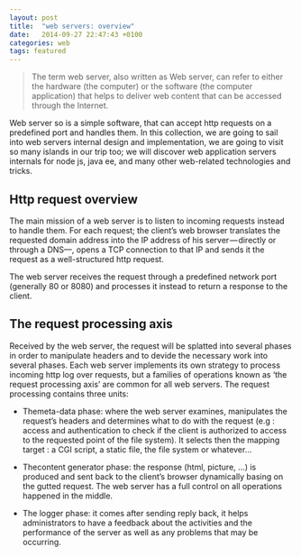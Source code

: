 ```yaml
---
layout: post
title:  "web servers: overview"
date:   2014-09-27 22:47:43 +0100
categories: web
tags: featured
---
```

> The term web server, also written as Web server, can refer to either the hardware
> (the computer) or the software (the computer application) that helps to deliver 
> web content that can be accessed through the Internet.
	
Web server so is a simple software,
that can accept http requests on a predefined port and handles them.
In this collection, we are going to sail into web servers internal design and implementation,
we are going to visit so many islands in our trip too;
we will discover web application servers internals for node js,
java ee, and many other web-related technologies and tricks.

## Http request overview
The main mission of a web server is to listen to incoming requests instead to handle them. For each request; the client’s web browser translates the requested domain address into the IP address of his server — directly or through a DNS—, opens a TCP connection to that IP and sends it the request as a well-structured http request.

The web server receives the request through a predefined network port (generally 80 or 8080) and processes it instead to return a response to the client.

## The request processing axis
Received by the web server, the request will be splatted into several phases in order to manipulate headers and to devide the necessary work into several phases.
Each web server implements its own strategy to process incoming http log over requests, but a families of operations known as ‘the request processing axis’ are common for all web servers. The request processing contains three units:
* Themeta-data phase:
where the web server examines, manipulates the request’s headers and determines what to do with the request (e.g : access and authentication to check if the client is authorized to access to the requested point of the file system). It selects then the mapping target : a CGI script, a static file, the file system or whatever…

* Thecontent generator phase:
the response (html, picture, …) is produced and sent back to the client’s browser dynamically basing on the gutted request. The web server has a full control on all operations happened in the middle.

* The logger phase:
it comes after sending reply back, it helps administrators to have a feedback about the activities and the performance of the server as well as any problems that may be occurring.
